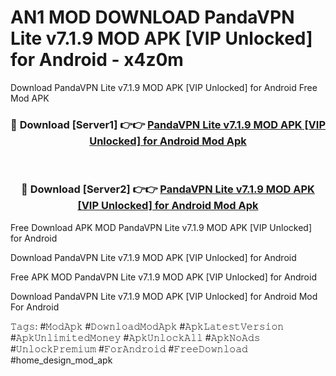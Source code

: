 # AN1 MOD DOWNLOAD PandaVPN Lite v7.1.9 MOD APK [VIP Unlocked] for Android - x4z0m
Download PandaVPN Lite v7.1.9 MOD APK [VIP Unlocked] for Android Free Mod APK

<div align="center">
<h3>🔴 Download [Server1] 👉👉 <a href="https://apk-comot.site?title=PandaVPN_Lite_v7.1.9_MOD_APK_[VIP_Unlocked]_for_Android">PandaVPN Lite v7.1.9 MOD APK [VIP Unlocked] for Android Mod Apk</a></h3><br>

<h3>🔴 Download [Server2] 👉👉 <a href="https://apk-comot.site?title=PandaVPN_Lite_v7.1.9_MOD_APK_[VIP_Unlocked]_for_Android">PandaVPN Lite v7.1.9 MOD APK [VIP Unlocked] for Android Mod Apk</a></h3>
</div>


Free Download APK MOD PandaVPN Lite v7.1.9 MOD APK [VIP Unlocked] for Android

Download PandaVPN Lite v7.1.9 MOD APK [VIP Unlocked] for Android 

Free APK MOD PandaVPN Lite v7.1.9 MOD APK [VIP Unlocked] for Android 

Download PandaVPN Lite v7.1.9 MOD APK [VIP Unlocked] for Android Mod For Android

𝚃𝚊𝚐𝚜: #𝙼𝚘𝚍𝙰𝚙𝚔 #𝙳𝚘𝚠𝚗𝚕𝚘𝚊𝚍𝙼𝚘𝚍𝙰𝚙𝚔 #𝙰𝚙𝚔𝙻𝚊𝚝𝚎𝚜𝚝𝚅𝚎𝚛𝚜𝚒𝚘𝚗 #𝙰𝚙𝚔𝚄𝚗𝚕𝚒𝚖𝚒𝚝𝚎𝚍𝙼𝚘𝚗𝚎𝚢 #𝙰𝚙𝚔𝚄𝚗𝚕𝚘𝚌𝚔𝙰𝚕𝚕 #𝙰𝚙𝚔𝙽𝚘𝙰𝚍𝚜 #𝚄𝚗𝚕𝚘𝚌𝚔𝙿𝚛𝚎𝚖𝚒𝚞𝚖 #𝙵𝚘𝚛𝙰𝚗𝚍𝚛𝚘𝚒𝚍 #𝙵𝚛𝚎𝚎𝙳𝚘𝚠𝚗𝚕𝚘𝚊𝚍 #home_design_mod_apk